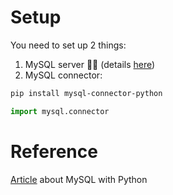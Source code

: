 # Setup
You need to set up 2 things:
1. MySQL server 💁‍♂️  (details [here](https://realpython.com/python-mysql/#installing-mysql-server))
2. MySQL connector:
```bash
pip install mysql-connector-python
```
```python
import mysql.connector
```

# Reference
[Article](https://realpython.com/python-mysql/) about MySQL with Python
